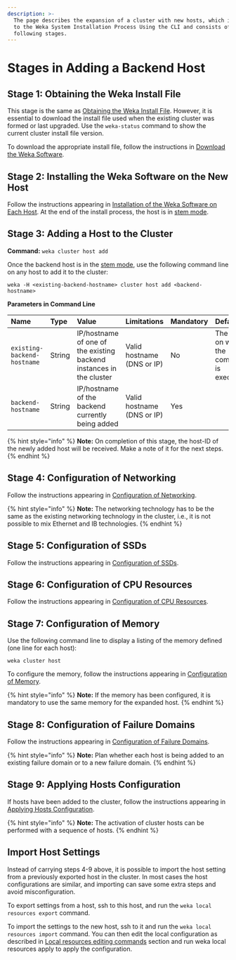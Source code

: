 ```yaml
---
description: >-
  The page describes the expansion of a cluster with new hosts, which is similar
  to the Weka System Installation Process Using the CLI and consists of the
  following stages.
---
```


# Stages in Adding a Backend Host

## Stage 1: Obtaining the Weka Install File

This stage is the same as [Obtaining the Weka Install File](../../install/bare-metal/obtaining-the-weka-install-file.md). However, it is essential to download the install file used when the existing cluster was formed or last upgraded. Use the `weka-status` command to show the current cluster install file version.

To download the appropriate install file, follow the instructions in [Download the Weka Software](../../install/bare-metal/obtaining-the-weka-install-file.md#step-2-download-the-weka-software).

## Stage 2: Installing the Weka Software on the New Host

Follow the instructions appearing in [Installation of the Weka Software on Each Host](../../install/bare-metal/using-cli.md#stage-1-installation-of-the-weka-software-on-each-host). At the end of the install process, the host is in [stem mode](../../overview/glossary.md#stem-mode).

## Stage 3: Adding a Host to the Cluster

**Command:** `weka cluster host add`

Once the backend host is in the [stem mode](../../overview/glossary.md#stem-mode), use the following command line on any host to add it to the cluster:

```text
weka -H <existing-backend-hostname> cluster host add <backend-hostname>
```

**Parameters in Command Line**

| **Name** | **Type** | **Value** | **Limitations** | **Mandatory** | **Default** |
| :--- | :--- | :--- | :--- | :--- | :--- |
| `existing-backend-hostname` | String | IP/hostname of one of the existing backend instances in the cluster | Valid hostname \(DNS or IP\) | No | The host on which the command is executed |
| `backend-hostname` | String | IP/hostname of the backend currently being added | Valid hostname \(DNS or IP\) | Yes |  |

{% hint style="info" %}
**Note:** On completion of this stage, the host-ID of the newly added host will be received. Make a note of it for the next steps.
{% endhint %}

## Stage 4: Configuration of Networking

Follow the instructions appearing in [Configuration of Networking](../../install/bare-metal/using-cli.md#stage-5-configuration-of-networking).

{% hint style="info" %}
**Note:** The networking technology has to be the same as the existing networking technology in the cluster, i.e., it is not possible to mix Ethernet and IB technologies.
{% endhint %}

## Stage 5: Configuration of SSDs

Follow the instructions appearing in [Configuration of SSDs](../../install/bare-metal/using-cli.md#stage-6-configuration-of-ssds).

## Stage 6: Configuration of CPU Resources

Follow the instructions appearing in [Configuration of CPU Resources](../../install/bare-metal/using-cli.md#stage-8-configuration-of-cpu-resources).

## Stage 7: Configuration of Memory

Use the following command line to display a listing of the memory defined \(one line for each host\):

`weka cluster host`

To configure the memory, follow the instructions appearing in [Configuration of Memory](../../install/bare-metal/using-cli.md#stage-9-configuration-of-memory-optional).

{% hint style="info" %}
**Note:** If the memory has been configured, it is mandatory to use the same memory for the expanded host.
{% endhint %}

## Stage 8: Configuration of Failure Domains

Follow the instructions appearing in [Configuration of Failure Domains](../../install/bare-metal/using-cli.md#stage-10-configuration-of-failure-domains-optional).

{% hint style="info" %}
**Note:** Plan whether each host is being added to an existing failure domain or to a new failure domain.
{% endhint %}

## Stage 9: Applying Hosts Configuration

If hosts have been added to the cluster, follow the instructions appearing in [Applying Hosts Configuration](../../install/bare-metal/using-cli.md#stage-13-applying-hosts-configuration). 

{% hint style="info" %}
**Note:** The activation of cluster hosts can be performed with a sequence of hosts.
{% endhint %}

## Import Host Settings

Instead of carrying steps 4-9 above, it is possible to import the host setting from a previously exported host in the cluster. In most cases the host configurations are similar, and importing can save some extra steps and avoid misconfiguration.

To export settings from a host, ssh to this host, and run the `weka local resources export` command. 

To import the settings to the new host, ssh to it and run the `weka local resources import` command. You can then edit the local configuration as described in [Local resources editing commands](expansion-of-specific-resources.md#local-resources-editing-commands) section and run weka local resources apply to apply the configuration.



